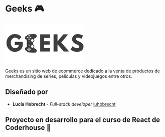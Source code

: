 # Geeks 🎮 
<img src="public/assets/geeks.svg" alt="Geeks logo" style=" width: 50%;"/>

Geeks es un sitio web de ecommerce dedicado a la venta de productos de merchandising de series, películas y videojuegos entre otros. 

## Diseñado por 

* **Lucía Hobrecht** - *Full-stack developer* [luhobrecht](https://github.com/luhobrecht)


## Proyecto en desarrollo para el curso de React de Coderhouse 📝
